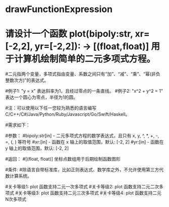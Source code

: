 # drawFunctionExpression

# 请设计一个函数 plot(bipoly:str, xr=[-2,2], yr=[-2,2]): -> [(float,float)] 用于计算机绘制简单的二元多项式方程。

#二元指两个变量，多项式指由变量、系数之间只有“加”、“减”、“乘”、“幂(非负整数次方)”的表达式。

#例子1: "y = x" 表达斜率为1，且经过零点的一条直线。
#例子2: "x^2 + y^2 = 1" 表达一个圆心为零点，半径为1的圆。

#注：可以使用以下任一您较为熟悉的语言编写 C/C++/C#/Java/Python/Ruby/Javascript/Go/Swift/Haskell。

#需求如下：

#参数：
#bipoly:str[in] - 二元多项式方程的数学表达式，且只有 x, y, ^, *, +, -, =, (, ) 等符号
#xr:[in]        - 函数在 x 轴上的取值范围，默认: [-2, 2]
#yr:[in]        - 函数在 y 轴上的取值范围，默认: [-2, 2]

#返回：
#[(float, float)] 坐标点数组用于后期绘制函数图形

#条件: 
#除语言自带标准库，比如正则表达式、数学库之外，不允许使用第三方代数计算系统。

#关卡等级1: plot 函数支持二元一次多项式
#关卡等级2: plot 函数支持二元二次多项式
#关卡等级3: plot 函数支持二元三次多项式
#关卡等级4: plot 函数支持二元N次多项式

